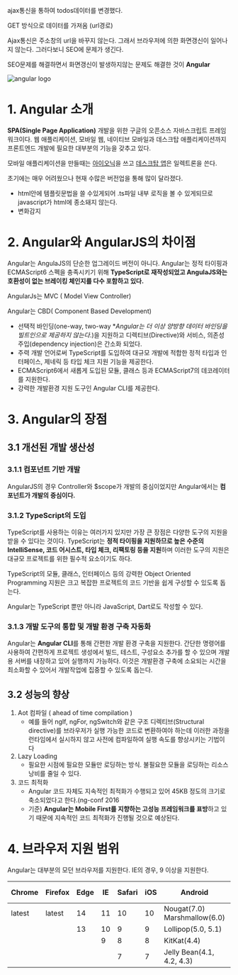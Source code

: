 ajax통신을 통하여 todos데이터를 변경했다.

GET 방식으로 데이터를 가져옴 (url경로) 

Ajax통신은 주소창의 url을 바꾸지 않는다. 그래서 브라우저에 의한 화면갱신이 일어나지 않는다. 그러다보니 SEO에 문제가 생긴다.

SEO문제를 해결하면서 화면갱신이 발생하지않는 문제도 해결한 것이 **Angular**





![angular logo](http://poiemaweb.com/img/angular-logo.png)



# 1. Angular 소개

**SPA(Single Page Application)** 개발을 위한 구글의 오픈소스 자바스크립트 프레임워크이다. 웹 애플리케이션, 모바일 웹, 네이티브 모바일과 데스크탑 애플리케이션까지 프론트엔드 개발에 필요한 대부분의 기능을 갖추고 있다.

모바일 애플리케이션을 만들때는 [아이오닉](http://webframeworks.kr/getstarted/ionic/)을 쓰고 [데스크탑 앱](https://electronjs.org/)은 일렉트론을 쓴다.

초기에는 매우 어려웠으나 현재 수많은 버전업을 통해 많이 달라졌다.

- html안에 템플릿문법을 쓸 수있게되어 .ts파일 내부 로직을 볼 수 있게되므로 javascript가 html에 종소돼지 않는다.
- 변화감지



# 2. Angular와 AngularJS의 차이점

Angular는 AngulaJS의 단순한 업그레이드 버전이 아니다. Angular는 정적 타이핑과 ECMAScript6 스펙을 충족시키기 위해 **TypeScript로 재작성되었고 AngulaJS와는 호환성이 없는 브레이킹 체인지를 다수 포함하고 있다.**

AngularJs는 MVC ( Model View Controller)

Angular는 CBD( Component Based Development) 

- 선택적 바인딩(one-way, two-way **Angular는 더 이상 양방향 데이터 바인딩을 빌트인으로 제공하지 않는다*.)을 지원하고 디렉티브(Directive)와 서비스, 의존성 주입(dependency injection)은 간소화 되었다.
- 주력 개발 언어로써 TypeScript를 도입하여 대규모 개발에 적합한 정적 타입과 인터페이스, 제네릭 등 타입 체크 지원 기능을 제공한다.
- ECMAScript6에서 새롭게 도입된 모듈, 클래스 등과 ECMAScript7의 데코레이터를 지원한다.
- 강력한 개발환경 지원 도구인 Angular CLI를 제공한다.

# 3. Angular의 장점



## 3.1 개선된 개발 생산성



###  3.1.1 컴포넌트 기반 개발

AngularJS의 경우 Controller와 $scope가 개발의 중심이었지만 Angular에서는 **컴포넌트가 개발의 중심이다.**

###  3.1.2 TypeScript의 도입

TypeScript를 사용하는 이유는 여러가지 있지만 가장 큰 장점은 다양한 도구의 지원을 받을 수 있다는 것이다. TypeScript는 **정적 타이핑을 지원하므로 높은 수준의 IntelliSense, 코드 어시스트, 타입 체크, 리팩토링 등을 지원**하며 이러한 도구의 지원은 대규모 프로젝트를 위한 필수적 요소이기도 하다.

TypeScript의 모듈, 클래스, 인터페이스 등의 강력한 Object Oriented Programming 지원은 크고 복잡한 프로젝트의 코드 기반을 쉽게 구성할 수 있도록 돕는다.

Angular는 TypeScript 뿐만 아니라 JavaScript, Dart로도 작성할 수 있다.

###  3.1.3 개발 도구의 통합 및 개발 환경 구축 자동화

Angular는 **Angular CLI**를 통해 간편한 개발 환경 구축을 지원한다. 간단한 명령어를 사용하여 간편하게 프로젝트 생성에서 빌드, 테스트, 구성요소 추가를 할 수 있으며 개발용 서버를 내장하고 있어 실행까지 가능하다. 이것은 개발환경 구축에 소요되는 시간을 최소화할 수 있어서 개발작업에 집중할 수 있도록 돕는다.

## 3.2 성능의 향상

1. Aot 컴파일 ( ahead of time compilation )
   - 예를 들어 ngIf, ngFor, ngSwitch와 같은 구조 디렉티브(Structural directive)를 브라우저가 실행 가능한 코드로 변환하여야 하는데 이러한 과정을 런타임에서 실시하지 않고 사전에 컴파일하여 실행 속도를 향상시키는 기법이다
2. Lazy Loading
   - 필요한 시점에 필요한 모듈만 로딩하는 방식. 불필요한 모듈을 로딩하는 리소스 낭비를 줄일 수  있다.
3. 코드 최적화
   - Angular 코드 자체도 지속적인 최적화가 수행되고 있어 45KB 정도의 크기로 축소되었다고 한다.(ng-conf 2016 
   - 기준) **Angular는 Mobile First를 지향하는 고성능 프레임워크를 표방**하고 있기 때문에 지속적인 코드 최적화가 진행될 것으로 예상된다.

# 4. 브라우저 지원 범위

Angular는 대부분의 모던 브라우저를 지원한다. IE의 경우, 9 이상을 지원한다.

| Chrome | Firefox | Edge | IE   | Safari | iOS  | Android                      | IE Mobile |
| ------ | ------- | ---- | ---- | ------ | ---- | ---------------------------- | --------- |
| latest | latest  | 14   | 11   | 10     | 10   | Nougat(7.0) Marshmallow(6.0) | 11        |
|        |         | 13   | 10   | 9      | 9    | Lollipop(5.0, 5.1)           |           |
|        |         |      | 9    | 8      | 8    | KitKat(4.4)                  |           |
|        |         |      |      | 7      | 7    | Jelly Bean(4.1, 4.2, 4.3)    |           |


